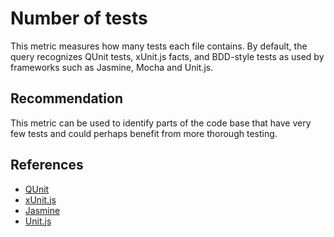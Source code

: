 # Number of tests
This metric measures how many tests each file contains. By default, the query recognizes QUnit tests, xUnit.js facts, and BDD-style tests as used by frameworks such as Jasmine, Mocha and Unit.js.


## Recommendation
This metric can be used to identify parts of the code base that have very few tests and could perhaps benefit from more thorough testing.


## References
* [QUnit](https://qunitjs.com/)
* [xUnit.js](http://xunitjs.shaege.com/)
* [Jasmine](http://jasmine.github.io/)
* [Unit.js](http://unitjs.com/)
